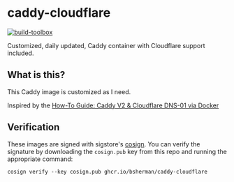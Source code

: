 # caddy-cloudflare

[![build-toolbox](https://github.com/bsherman/caddy-cloudflare/actions/workflows/build.yml/badge.svg)](https://github.com/bsherman/caddy-cloudflare/actions/workflows/build.yml)

Customized, daily updated, Caddy container with Cloudflare support included.

## What is this?

This Caddy image is customized as I need.

Inspired by the [How-To Guide: Caddy V2 & Cloudflare DNS-01 via Docker](https://caddy.community/t/how-to-guide-caddy-v2-cloudflare-dns-01-via-docker/8007)

## Verification

These images are signed with sigstore's [cosign](https://docs.sigstore.dev/cosign/overview/). You can verify the signature by downloading the `cosign.pub` key from this repo and running the appropriate command:

    cosign verify --key cosign.pub ghcr.io/bsherman/caddy-cloudflare
